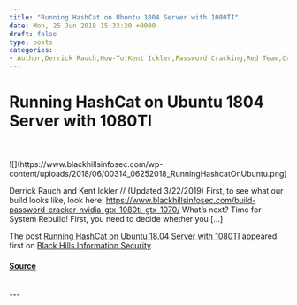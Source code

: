 ```yaml
---
title: "Running HashCat on Ubuntu 1804 Server with 1080TI"
date: Mon, 25 Jun 2018 15:33:30 +0000
draft: false
type: posts
categories: 
- Author,Derrick Rauch,How-To,Kent Ickler,Password Cracking,Red Team,Cracking,GPU,Hash,Hashcat,NVidia,password,setup,Ubuntu
---
```

# Running HashCat on Ubuntu 1804 Server with 1080TI

<br/>

<br/>
![](https://www.blackhillsinfosec.com/wp-content/uploads/2018/06/00314_06252018_RunningHashcatOnUbuntu.png)

Derrick Rauch and Kent Ickler // (Updated 3/22/2019) First, to see what our build looks like, look here: https://www.blackhillsinfosec.com/build-password-cracker-nvidia-gtx-1080ti-gtx-1070/ What’s next? Time for System Rebuild! First, you need to decide whether you \[…\]

The post [Running HashCat on Ubuntu 18.04 Server with 1080TI](https://www.blackhillsinfosec.com/running-hashcat-on-ubuntu-18-04-server-with-1080ti/) appeared first on [Black Hills Information Security](https://www.blackhillsinfosec.com).

#### [Source](https://www.blackhillsinfosec.com/running-hashcat-on-ubuntu-18-04-server-with-1080ti/)

<br/>
---
